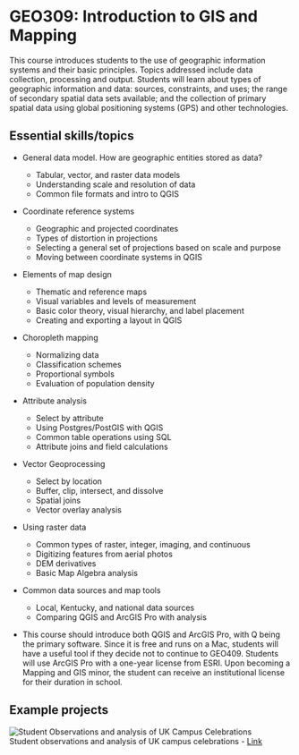 # GEO309: Introduction to GIS and Mapping

This course introduces students to the use of geographic information systems and their basic principles. Topics addressed include data collection, processing and output. Students will learn about types of geographic information and data: sources, constraints, and uses; the range of secondary spatial data sets available; and the collection of primary spatial data using global positioning systems (GPS) and other technologies.

## Essential skills/topics

* General data model. How are geographic entities stored as data?
    * Tabular, vector, and raster data models
    * Understanding scale and resolution of data
    * Common file formats and intro to QGIS

* Coordinate reference systems
    * Geographic and projected coordinates 
    * Types of distortion in projections
    * Selecting a general set of projections based on scale and purpose
    * Moving between coordinate systems in QGIS

* Elements of map design
    * Thematic and reference maps
    * Visual variables and levels of measurement
    * Basic color theory, visual hierarchy, and label placement
    * Creating and exporting a layout in QGIS

* Choropleth mapping
    * Normalizing data
    * Classification schemes
    * Proportional symbols
    * Evaluation of population density

* Attribute analysis
    * Select by attribute
    * Using Postgres/PostGIS with QGIS
    * Common table operations using SQL
    * Attribute joins and field calculations
    
* Vector Geoprocessing
    * Select by location
    * Buffer, clip, intersect, and dissolve
    * Spatial joins
    * Vector overlay analysis

* Using raster data
    * Common types of raster, integer, imaging, and continuous
    * Digitizing features from aerial photos
    * DEM derivatives
    * Basic Map Algebra analysis

* Common data sources and map tools
    * Local, Kentucky, and national data sources
    * Comparing QGIS and ArcGIS Pro with analysis


* This course should introduce both QGIS and ArcGIS Pro, with Q being the primary software. Since it is free and runs on a Mac, students will have a useful tool if they decide not to continue to GEO409. Students will use ArcGIS Pro with a one-year license from ESRI. Upon becoming a Mapping and GIS minor, the student can receive an institutional license for their duration in school. 


## Example projects

![Student Observations and analysis of UK Campus Celebrations](https://geography.as.uky.edu/sites/default/files/GEO309_PatternsOfCampusCelebrations_UK_NCAA_Basketball.jpg)    
Student observations and analysis of UK campus celebrations - [Link](https://geography.as.uky.edu/sites/default/files/GEO309_PatternsOfCampusCelebrations_UK_NCAA_Basketball.jpg)